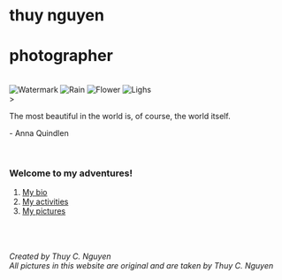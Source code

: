 # thuy nguyen
# photographer

<br>
<img src="https://scontent-sjc2-1.xx.fbcdn.net/v/t1.0-0/cp0/e15/q65/p320x320/10956632_878243275576872_967324954568464243_n.jpg?efg=eyJpIjoiYiJ9&oh=a120b702e3e3ca60ad962200db493e78&oe=5AA52754" alt="Watermark">
<img src="https://scontent-sjc2-1.xx.fbcdn.net/v/t1.0-0/cp0/e15/q65/p200x200/15171207_1256022041132325_618123254678101523_n.jpg?efg=eyJpIjoiYiJ9&oh=ad1bd1961412bebdbec1bef4afa1fe90&oe=5AA24786" alt="Rain">
<img src="https://scontent-sjc2-1.xx.fbcdn.net/v/t1.0-0/cp0/e15/q65/s320x320/1237958_556234307777772_1052196257_n.jpg?efg=eyJpIjoiYiJ9&oh=f89630dafa1bf6eff00d61c9214ecc93&oe=5A8CE26B" alt="Flower">
<img src="https://scontent-sjc2-1.xx.fbcdn.net/v/t1.0-0/cp0/e15/q65/s320x320/270945_498257586908778_528779597_n.jpg?efg=eyJpIjoiYiJ9&oh=a4a6316e745eafd3b05975778dd45a98&oe=5AD7D902" alt="Lighs">

<br>
> <p>The most beautiful in the world is, of course, the world itself. <p> - Anna Quindlen </p></p> 

<br>

### Welcome to my adventures!
1. <a href="tweecongnguyen.github.io/bio">My bio</a> 
1. <a href="tweecongnguyen.github.io/topic">My activities</a> 
1. <a href="tweecongnguyen.github.io/pictures">My pictures</a> 

<br>
<br>
<br>
<address>
Created by Thuy C. Nguyen<br>
All pictures in this website are original and are taken by Thuy C. Nguyen<br>
</address> 

